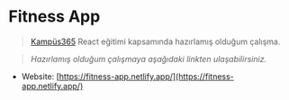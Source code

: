 # Fitness App

> [Kampüs365](https://www.kampus365.com/) React eğitimi kapsamında hazırlamış olduğum çalışma.

> _Hazırlamış olduğum çalışmaya aşağıdaki linkten ulaşabilirsiniz._

-   Website: [https://fitness-app.netlify.app/](https://fitness-app.netlify.app/)
